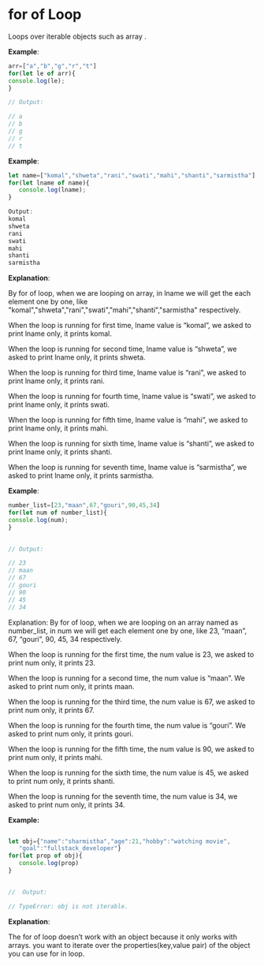# for of Loop

Loops over iterable objects such as array .
	
**Example**:
```javascript
arr=["a","b","g","r","t"]
for(let le of arr){
console.log(le);
}

// Output:

// a
// b
// g
// r
// t   

```
	
**Example**: 
```javascript
let name=["komal","shweta","rani","swati","mahi","shanti","sarmistha"]
for(let lname of name){
   console.log(lname);
}

Output: 
komal
shweta
rani
swati
mahi	
shanti
sarmistha

```

**Explanation**:

By for of loop, when we are looping on array, in lname we will get the each element one by one, like "komal","shweta","rani","swati","mahi","shanti","sarmistha" respectively.

When the loop is running for first time, lname value is “komal”, we asked to print lname only, it prints komal.

When the loop is running for second time, lname value is “shweta”, we asked to print lname only, it prints shweta.

When the loop is running for third time, lname value is “rani”, we asked to print lname only, it prints rani.

When the loop is running for fourth time, lname value is “swati”, we asked to print lname only, it prints swati.

When the loop is running for fifth time, lname value is “mahi”, we asked to print lname only, it prints mahi.

When the loop is running for sixth time, lname value is “shanti”, we asked to print lname only, it prints shanti.

When the loop is running for seventh time, lname value is “sarmistha”, we asked to print lname only, it prints sarmistha.




**Example**: 
```javascript
number_list=[23,"maan",67,"gouri",90,45,34]
for(let num of number_list){
console.log(num);
}
 

// Output: 

// 23
// maan
// 67
// gouri		
// 90
// 45
// 34

```
Explanation:
By for of loop, when we are looping on an array named as number_list, in num we will get each element one by one, like 23, “maan”, 67, “gouri”, 90, 45, 34 respectively.

When the loop is running for the first time, the num value is 23, we asked to print num only, it prints 23.

When the loop is running for a second time, the num value is “maan”. We asked to print num only, it prints maan.

When the loop is running for the third time, the num value is 67, we asked to print num only, it prints 67.

When the loop is running for the fourth time, the num value is “gouri”. We asked to print num only, it prints gouri.

When the loop is running for the fifth time, the num value is 90, we asked to print num only, it prints mahi.

When the loop is running for the sixth time, the num value is 45, we asked to print num only, it prints shanti.

When the loop is running for the seventh time, the num value is 34, we asked to print num only, it prints 34.



**Example:**

```javascript

let obj={"name":"sharmistha","age":21,"hobby":"watching movie",
   "goal":"fullstack_developer"}
for(let prop of obj){
   console.log(prop)
}
 

//  Output:

// TypeError: obj is not iterable.

```
	
**Explanation**: 

The for of loop doesn’t work with an object because it only works  with arrays.
you want to iterate over the properties(key,value pair) of the object you can use for in loop. 

